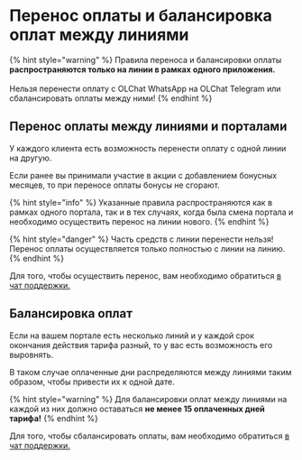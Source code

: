 # Перенос оплаты и балансировка оплат между линиями

{% hint style="warning" %}
Правила переноса и балансировки оплаты **распространяются только на линии в рамках одного приложения.** \
\
Нельзя перенести оплату с OLChat WhatsApp на OLChat Telegram или сбалансировать оплаты между ними!
{% endhint %}

## Перенос оплаты между линиями и порталами

У каждого клиента есть возможность перенести оплату с одной линии на другую.&#x20;

Если ранее вы принимали участие в акции с добавлением бонусных месяцев, то при переносе оплаты бонусы не сгорают.&#x20;

{% hint style="info" %}
Указанные правила распространяются как в рамках одного портала, так и в тех случаях, когда была смена портала и необходимо осуществить перенос на линии нового.&#x20;
{% endhint %}

{% hint style="danger" %}
Часть средств с линии перенести нельзя! Перенос оплаты осуществляется только полностью с линии на линию.&#x20;
{% endhint %}

Для того, чтобы осуществить перенос, вам необходимо обратиться [в чат поддержки. ](https://auth2.bitrix24.net/oauth/select/?preset=im\&IM_DIALOG=networkLines7c380c91ab28dacab02d3af93fecdbf9)

## Балансировка оплат

Если на вашем портале есть несколько линий и у каждой срок окончания действия тарифа разный, то у вас есть возможность его выровнять.&#x20;

В таком случае оплаченные дни распределяются между линиями таким образом, чтобы привести их к одной дате.&#x20;

{% hint style="warning" %}
Для балансировки оплат между линиями на каждой из них должно оставаться **не менее 15 оплаченных дней тарифа!**
{% endhint %}

Для того, чтобы сбалансировать оплаты, вам необходимо обратиться [в чат поддержки. ](https://auth2.bitrix24.net/oauth/select/?preset=im\&IM_DIALOG=networkLines7c380c91ab28dacab02d3af93fecdbf9)
